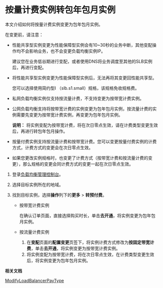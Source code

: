 # 按量计费实例转包年包月实例

本文介绍如何将按量计费实例变更为包年包月实例。

在变更前，请注意：

-   性能共享型实例变更为性能保障型实例会有10~30秒的业务中断，其他变配操作均不会影响业务，也不会变更负载均衡实例IP。

    建议您在业务低谷期进行变配，或者使用DNS将业务调度至其他的SLB实例后，再进行变配。

-   将性能共享型实例变更为性能保障型实例后，无法再将其变更回性能共享型。

    您可以选择使用简约型I （slb.s1.small）规格，该规格免收规格费。

-   私网负载均衡实例仅支持按流量计费，不支持变更为按带宽计费实例。
-   公网负载均衡支持将按带宽计费的实例变更为包年包月实例，按流量计费的实例需要先变更为按带宽计费实例，再变更为包年包月实例。

    **说明：** 将实例变配为按带宽计费，将在次日零点生效，请在计费类型变更生效后，再进行转包年包月操作。

-   按量付费实例支持按流量计费和按带宽计费。您可以变更按量付费实例的计费方式，计费方式的变更会在次日零点生效。
-   如果您更改实例规格时，也变更了计费方式（按带宽计费和按流量计费的变更），那么规格的变更会同计费方式的变更一起在次日零点生效。

1.  登录[负载均衡管理控制台](https://slb.console.aliyun.com/slb)。

2.  选择目标实例所在的地域。

3.  找到目标实例，选择**操作**列下的**更多** \> **转预付费**。

    -   按带宽计费实例

        在确认订单页面，直接选择购买时长，单击**去开通**，将实例变更为包年包月实例。

    -   按流量计费实例
        1.  在**变配**页面的**配置变更**页签下，将实例计费方式修改为**按固定带宽计费**，单击**去开通**，将实例变更为按带宽计费实例。
        2.  将实例变配为按带宽计费，将在次日零点生效，在计费类型变更生效后，将实例变更为包年包月实例。

**相关文档**  


[ModifyLoadBalancerPayType](/cn.zh-CN/传统型负载均衡CLB/开发指南/API参考/负载均衡实例/ModifyLoadBalancerPayType.md)

